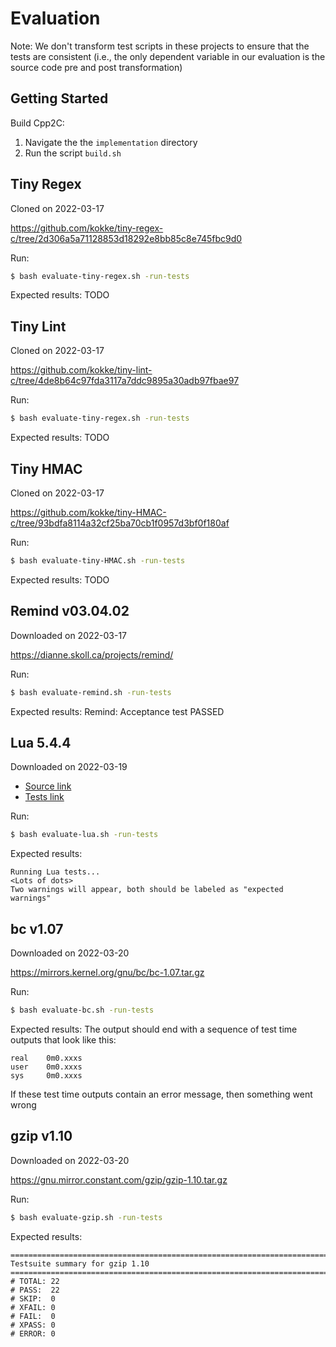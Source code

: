 # Evaluation
Note: We don't transform test scripts in these projects to ensure that the
tests are consistent (i.e., the only dependent variable in our evaluation
is the source code pre and post transformation)

## Getting Started
Build Cpp2C:
1. Navigate the the `implementation` directory
2. Run the script `build.sh`

## Tiny Regex
Cloned on 2022-03-17

https://github.com/kokke/tiny-regex-c/tree/2d306a5a71128853d18292e8bb85c8e745fbc9d0

Run:
```bash
$ bash evaluate-tiny-regex.sh -run-tests
```
Expected results:
TODO

## Tiny Lint
Cloned on 2022-03-17

https://github.com/kokke/tiny-lint-c/tree/4de8b64c97fda3117a7ddc9895a30adb97fbae97

Run:
```bash
$ bash evaluate-tiny-regex.sh -run-tests
```
Expected results:
TODO

## Tiny HMAC
Cloned on 2022-03-17

https://github.com/kokke/tiny-HMAC-c/tree/93bdfa8114a32cf25ba70cb1f0957d3bf0f180af

Run:
```bash
$ bash evaluate-tiny-HMAC.sh -run-tests
```
Expected results:
TODO

<!-- ## Icecast Server v2.4.3
https://github.com/xiph/Icecast-Server/releases/tag/v2.4.3 -->

## Remind v03.04.02
Downloaded on 2022-03-17

https://dianne.skoll.ca/projects/remind/

Run:
```bash
$ bash evaluate-remind.sh -run-tests
```
Expected results:
Remind: Acceptance test PASSED

## Lua 5.4.4
Downloaded on 2022-03-19

- [Source link](https://www.lua.org/ftp/lua-5.4.4.tar.gz)
- [Tests link](https://www.lua.org/tests/lua-5.4.4-tests.tar.gz)

Run:
```bash
$ bash evaluate-lua.sh -run-tests
```
Expected results:
```
Running Lua tests...
<Lots of dots>
Two warnings will appear, both should be labeled as "expected warnings"
```

## bc v1.07
Downloaded on 2022-03-20

https://mirrors.kernel.org/gnu/bc/bc-1.07.tar.gz

Run:
```bash
$ bash evaluate-bc.sh -run-tests
```
Expected results:
The output should end with a sequence of test time outputs that look like this:
```
real    0m0.xxxs
user    0m0.xxxs
sys     0m0.xxxs
```
If these test time outputs contain an error message, then something went wrong

## gzip v1.10
Downloaded on 2022-03-20

https://gnu.mirror.constant.com/gzip/gzip-1.10.tar.gz

Run:
```bash
$ bash evaluate-gzip.sh -run-tests
```
Expected results:
```
============================================================================
Testsuite summary for gzip 1.10
============================================================================
# TOTAL: 22
# PASS:  22
# SKIP:  0
# XFAIL: 0
# FAIL:  0
# XPASS: 0
# ERROR: 0
```